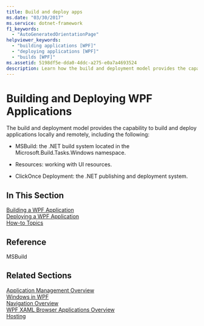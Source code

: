 ```yaml
---
title: Build and deploy apps
ms.date: "03/30/2017"
ms.service: dotnet-framework
f1_keywords: 
  - "AutoGeneratedOrientationPage"
helpviewer_keywords: 
  - "building applications [WPF]"
  - "deploying applications [WPF]"
  - "builds [WPF]"
ms.assetid: 5198df5e-dda0-4ddc-a275-e0a7a4693524
description: Learn how the build and deployment model provides the capability to build and deploy applications locally and remotely.
---
```

# Building and Deploying WPF Applications

The build and deployment model provides the capability to build and deploy applications locally and remotely, including the following:  
  
- MSBuild: the .NET build system located in the Microsoft.Build.Tasks.Windows namespace.  
  
- Resources: working with UI resources.  
  
- ClickOnce Deployment: the .NET publishing and deployment system.  
  
## In This Section  

 [Building a WPF Application](building-a-wpf-application-wpf.md)  
 [Deploying a WPF Application](deploying-a-wpf-application-wpf.md)  
 [How-to Topics](build-and-deploy-how-to-topics.md)  
  
## Reference  

 MSBuild  
  
## Related Sections  

 [Application Management Overview](application-management-overview.md)  
  [Windows in WPF](windows-in-wpf-applications.md)  
  [Navigation Overview](navigation-overview.md)  
  [WPF XAML Browser Applications Overview](wpf-xaml-browser-applications-overview.md)  
  [Hosting](hosting-wpf-applications.md)
